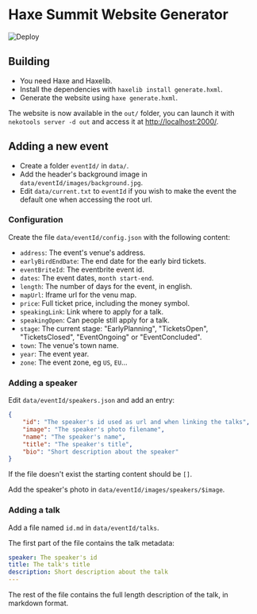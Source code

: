 # Haxe Summit Website Generator

![Deploy](https://github.com/ibilon/summit.haxe.org/workflows/Deploy/badge.svg)

## Building

* You need Haxe and Haxelib.
* Install the dependencies with `haxelib install generate.hxml`.
* Generate the website using `haxe generate.hxml`.

The website is now available in the `out/` folder, you can launch it with `nekotools server -d out` and access it at <http://localhost:2000/>.

## Adding a new event

* Create a folder `eventId/` in `data/`.
* Add the header's background image in `data/eventId/images/background.jpg`.
* Edit `data/current.txt` to `eventId` if you wish to make the event the default one when accessing the root url.

### Configuration

Create the file `data/eventId/config.json` with the following content:

* `address`: The event's venue's address.
* `earlyBirdEndDate`: The end date for the early bird tickets.
* `eventBriteId`: The eventbrite event id.
* `dates`: The event dates, `month start-end`.
* `length`: The number of days for the event, in english.
* `mapUrl`: Iframe url for the venu map.
* `price`: Full ticket price, including the money symbol.
* `speakingLink`: Link where to apply for a talk.
* `speakingOpen`: Can people still apply for a talk.
* `stage`: The current stage: "EarlyPlanning", "TicketsOpen", "TicketsClosed", "EventOngoing" or "EventConcluded".
* `town`: The venue's town name.
* `year`: The event year.
* `zone`: The event zone, eg `US`, `EU`...

### Adding a speaker

Edit `data/eventId/speakers.json` and add an entry:
```json
{
	"id": "The speaker's id used as url and when linking the talks",
	"image": "The speaker's photo filename",
	"name": "The speaker's name",
	"title": "The speaker's title",
	"bio": "Short description about the speaker"
}
```

If the file doesn't exist the starting content should be `[]`.

Add the speaker's photo in `data/eventId/images/speakers/$image`.

### Adding a talk

Add a file named `id.md` in `data/eventId/talks`.

The first part of the file contains the talk metadata:
```yml
speaker: The speaker's id
title: The talk's title
description: Short description about the talk
---
```

The rest of the file contains the full length description of the talk, in markdown format.
